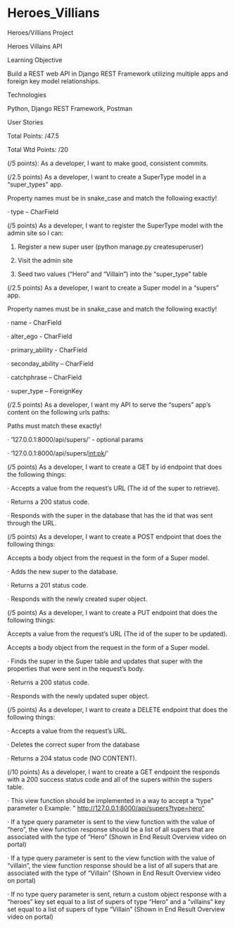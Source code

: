 # Heroes_Villians

Heroes/Villians Project

Heroes Villains API

Learning Objective

Build a REST web API in Django REST Framework utilizing multiple apps and foreign key model relationships.

Technologies

Python, Django REST Framework, Postman

User Stories

Total Points: /47.5

Total Wtd Points: /20

(/5 points): As a developer, I want to make good, consistent commits.

(/2.5 points) As a developer, I want to create a SuperType model in a “super_types” app.

Property names must be in snake_case and match the following exactly!

· type – CharField

(/5 points) As a developer, I want to register the SuperType model with the admin site so I can:

1. Register a new super user (python manage.py createsuperuser)

2. Visit the admin site

3. Seed two values (“Hero” and “Villain”) into the “super_type” table

(/2.5 points) As a developer, I want to create a Super model in a “supers” app.

Property names must be in snake_case and match the following exactly!

· name - CharField

· alter_ego - CharField

· primary_ability - CharField

· seconday_ability – CharField

· catchphrase – CharField

· super_type – ForeignKey

(/2.5 points) As a developer, I want my API to serve the “supers” app’s content on the following urls paths:

Paths must match these exactly!

· ‘127.0.0.1:8000/api/supers/' - optional params

· ‘127.0.0.1:8000/api/supers/<int:pk>/’

(/5 points) As a developer, I want to create a GET by id endpoint that does the following things:

· Accepts a value from the request’s URL (The id of the super to retrieve).

· Returns a 200 status code.

· Responds with the super in the database that has the id that was sent through the URL.

(/5 points) As a developer, I want to create a POST endpoint that does the following things:

Accepts a body object from the request in the form of a Super model.

· Adds the new super to the database.

· Returns a 201 status code.

· Responds with the newly created super object.

(/5 points) As a developer, I want to create a PUT endpoint that does the following things:

Accepts a value from the request’s URL (The id of the super to be updated).

Accepts a body object from the request in the form of a Super model.

· Finds the super in the Super table and updates that super with the properties that were sent in the request’s body.

· Returns a 200 status code.

· Responds with the newly updated super object.

(/5 points) As a developer, I want to create a DELETE endpoint that does the following things:

· Accepts a value from the request’s URL.

· Deletes the correct super from the database

· Returns a 204 status code (NO CONTENT).

(/10 points) As a developer, I want to create a GET endpoint the responds with a 200 success status code and all of the supers within the supers table.

· This view function should be implemented in a way to accept a “type” parameter o Example: " http://127.0.0.1:8000/api/supers?type=hero”

· If a type query parameter is sent to the view function with the value of “hero”, the view function response should be a list of all supers that are associated with the type of “Hero” (Shown in End Result Overview video on portal)

· If a type query parameter is sent to the view function with the value of “villain”, the view function response should be a list of all supers that are associated with the type of “Villain” (Shown in End Result Overview video on portal)

· If no type query parameter is sent, return a custom object response with a “heroes” key set equal to a list of supers of type “Hero” and a “villains” key set equal to a list of supers of type “Villain” (Shown in End Result Overview video on portal)
